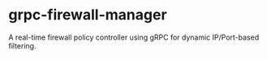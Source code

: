 # grpc-firewall-manager
A real-time firewall policy controller using gRPC for dynamic IP/Port-based filtering.
